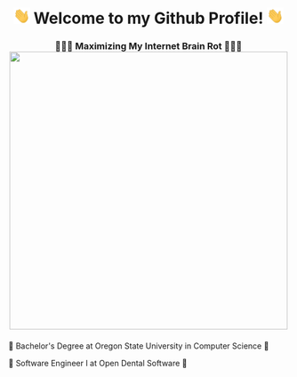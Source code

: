 <h1 align="center"><img src="https://raw.githubusercontent.com/ABSphreak/ABSphreak/master/gifs/Hi.gif" width="30px" /> Welcome to my Github Profile! <img src="https://raw.githubusercontent.com/ABSphreak/ABSphreak/master/gifs/Hi.gif" width="30px" /></h1>

<h3 align="center">🧑🏻‍💻 Maximizing My Internet Brain Rot 🧑🏻‍💻 
<img src="https://user-images.githubusercontent.com/74038190/219923809-b86dc415-a0c2-4a38-bc88-ad6cf06395a8.gif" height="500px" width="500px"/> 
</h3>
<p>🦫 Bachelor's Degree at Oregon State University in Computer Science 🦫</p>
<p>🦷 Software Engineer I at Open Dental Software 🦷</p>
